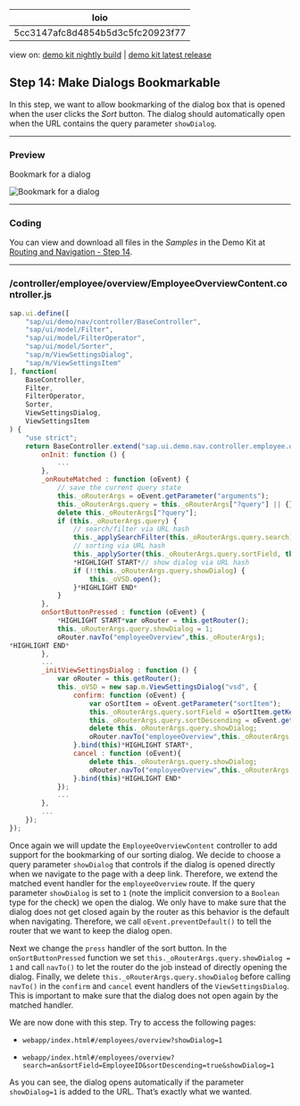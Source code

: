 <!-- loio5cc3147afc8d4854b5d3c5fc20923f77 -->

| loio |
| -----|
| 5cc3147afc8d4854b5d3c5fc20923f77 |

<div id="loio">

view on: [demo kit nightly build](https://openui5nightly.hana.ondemand.com/#/topic/5cc3147afc8d4854b5d3c5fc20923f77) | [demo kit latest release](https://openui5.hana.ondemand.com/#/topic/5cc3147afc8d4854b5d3c5fc20923f77)</div>

## Step 14: Make Dialogs Bookmarkable

In this step, we want to allow bookmarking of the dialog box that is opened when the user clicks the *Sort* button. The dialog should automatically open when the URL contains the query parameter `showDialog`.

***

### Preview

   
  
Bookmark for a dialog<a name="loio5cc3147afc8d4854b5d3c5fc20923f77__fig_r1j_pst_mr"/>

 ![](loioea8f2d0be1cf4582b2d637cd6d85eb63_LowRes.png "Bookmark for a dialog") 

***

### Coding

You can view and download all files in the *Samples* in the Demo Kit at [Routing and Navigation - Step 14](https://openui5.hana.ondemand.com/explored.html#/sample/sap.ui.core.tutorial.navigation.14/preview).

***

### /controller/employee/overview/EmployeeOverviewContent.controller.js

``` js
sap.ui.define([
	"sap/ui/demo/nav/controller/BaseController",
	"sap/ui/model/Filter",
	"sap/ui/model/FilterOperator",
	"sap/ui/model/Sorter",
	"sap/m/ViewSettingsDialog",
	"sap/m/ViewSettingsItem"
], function(
	BaseController,
	Filter,
	FilterOperator,
	Sorter,
	ViewSettingsDialog,
	ViewSettingsItem
) {
	"use strict";
	return BaseController.extend("sap.ui.demo.nav.controller.employee.overview.EmployeeOverviewContent", {
		onInit: function () {
			...
		},
		_onRouteMatched : function (oEvent) {
			// save the current query state
			this._oRouterArgs = oEvent.getParameter("arguments");
			this._oRouterArgs.query = this._oRouterArgs["?query"] || {};
			delete this._oRouterArgs["?query"];
			if (this._oRouterArgs.query) {
				// search/filter via URL hash
				this._applySearchFilter(this._oRouterArgs.query.search);
				// sorting via URL hash
				this._applySorter(this._oRouterArgs.query.sortField, this._oRouterArgs.query.sortDescending);
				*HIGHLIGHT START*// show dialog via URL hash
				if (!!this._oRouterArgs.query.showDialog) {
					this._oVSD.open();
				}*HIGHLIGHT END*
			}
		},
		onSortButtonPressed : function (oEvent) {
			*HIGHLIGHT START*var oRouter = this.getRouter();
			this._oRouterArgs.query.showDialog = 1;
			oRouter.navTo("employeeOverview",this._oRouterArgs);
*HIGHLIGHT END*
		},
		...
		_initViewSettingsDialog : function () {
			var oRouter = this.getRouter();
			this._oVSD = new sap.m.ViewSettingsDialog("vsd", {
				confirm: function (oEvent) {
					var oSortItem = oEvent.getParameter("sortItem");
					this._oRouterArgs.query.sortField = oSortItem.getKey();
					this._oRouterArgs.query.sortDescending = oEvent.getParameter("sortDescending");
					delete this._oRouterArgs.query.showDialog;
					oRouter.navTo("employeeOverview",this._oRouterArgs, true /*without history*/);
				}.bind(this)*HIGHLIGHT START*,
				cancel : function (oEvent){
					delete this._oRouterArgs.query.showDialog;
					oRouter.navTo("employeeOverview",this._oRouterArgs, true /*without history*/);
				}.bind(this)*HIGHLIGHT END*
			});
			...
		},
		...
	});
});
```

Once again we will update the `EmployeeOverviewContent` controller to add support for the bookmarking of our sorting dialog. We decide to choose a query parameter `showDialog` that controls if the dialog is opened directly when we navigate to the page with a deep link. Therefore, we extend the matched event handler for the `employeeOverview` route. If the query parameter `showDialog` is set to `1` \(note the implicit conversion to a `Boolean` type for the check\) we open the dialog. We only have to make sure that the dialog does not get closed again by the router as this behavior is the default when navigating. Therefore, we call `oEvent.preventDefault()` to tell the router that we want to keep the dialog open.

Next we change the `press` handler of the sort button. In the `onSortButtonPressed` function we set `this._oRouterArgs.query.showDialog = 1` and call `navTo()` to let the router do the job instead of directly opening the dialog. Finally, we delete `this._oRouterArgs.query.showDialog` before calling `navTo()` in the `confirm` and `cancel` event handlers of the `ViewSettingsDialog`. This is important to make sure that the dialog does not open again by the matched handler.

We are now done with this step. Try to access the following pages:

-   `webapp/index.html#/employees/overview?showDialog=1`

-   `webapp/index.html#/employees/overview?search=an&sortField=EmployeeID&sortDescending=true&showDialog=1`


As you can see, the dialog opens automatically if the parameter `showDialog=1` is added to the URL. That’s exactly what we wanted.

